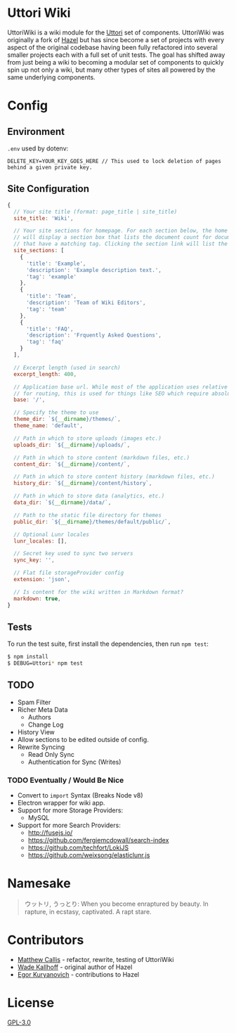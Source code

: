 # Uttori Wiki

UttoriWiki is a wiki module for the [Uttori](https://github.com/uttori) set of components. UttoriWiki was originally a fork of [Hazel](http://hazel.wmk.io/) but has since become a set of projects with every aspect of the original codebase having been fully refactored into several smaller projects each with a full set of unit tests. The goal has shifted away from just being a wiki to becoming a modular set of components to quickly spin up not only a wiki, but many other types of sites all powered by the same underlying components.

# Config

## Environment

`.env` used by dotenv:

```
DELETE_KEY=YOUR_KEY_GOES_HERE // This used to lock deletion of pages behind a given private key.
```

## Site Configuration

```js
{
  // Your site title (format: page_title | site_title)
  site_title: 'Wiki',

  // Your site sections for homepage. For each section below, the home page
  // will display a section box that lists the document count for documents
  // that have a matching tag. Clicking the section link will list the documents.
  site_sections: [
    {
      'title': 'Example',
      'description': 'Example description text.',
      'tag': 'example'
    },
    {
      'title': 'Team',
      'description': 'Team of Wiki Editors',
      'tag': 'team'
    },
    {
      'title': 'FAQ',
      'description': 'Frquently Asked Questions',
      'tag': 'faq'
    }
  ],

  // Excerpt length (used in search)
  excerpt_length: 400,

  // Application base url. While most of the application uses relative paths
  // for routing, this is used for things like SEO which require absolute URLs
  base: '/',

  // Specify the theme to use
  theme_dir: `${__dirname}/themes/`,
  theme_name: 'default',

  // Path in which to store uploads (images etc.)
  uploads_dir: `${__dirname}/uploads/`,

  // Path in which to store content (markdown files, etc.)
  content_dir: `${__dirname}/content/`,

  // Path in which to store content history (markdown files, etc.)
  history_dir: `${__dirname}/content/history`,

  // Path in which to store data (analytics, etc.)
  data_dir: `${__dirname}/data/`,

  // Path to the static file directory for themes
  public_dir: `${__dirname}/themes/default/public/`,

  // Optional Lunr locales
  lunr_locales: [],

  // Secret key used to sync two servers
  sync_key: '',

  // Flat file storageProvider config
  extension: 'json',

  // Is content for the wiki written in Markdown format?
  markdown: true,
}
```

## Tests

To run the test suite, first install the dependencies, then run `npm test`:

```bash
$ npm install
$ DEBUG=Uttori* npm test
```

## TODO
- Spam Filter
- Richer Meta Data
  - Authors
  - Change Log
- History View
- Allow sections to be edited outside of config.
- Rewrite Syncing
  - Read Only Sync
  - Authentication for Sync (Writes)

### TODO Eventually / Would Be Nice
- Convert to `import` Syntax (Breaks Node v8)
- Electron wrapper for wiki app.
- Support for more Storage Providers:
  - MySQL
- Support for more Search Providers:
  - http://fusejs.io/
  - https://github.com/fergiemcdowall/search-index
  - https://github.com/techfort/LokiJS
  - https://github.com/weixsong/elasticlunr.js

# Namesake

> ウットリ, うっとり: When you become enraptured by beauty. In rapture, in ecstasy, captivated. A rapt stare.

# Contributors

 - [Matthew Callis](https://github.com/MatthewCallis) - refactor, rewrite, testing of UttoriWiki
 - [Wade Kallhoff](https://github.com/wkallhof) - original author of Hazel
 - [Egor Kuryanovich](https://github.com/Sontan) - contributions to Hazel

# License
  [GPL-3.0](LICENSE)
